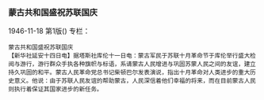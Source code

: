 ### 蒙古共和国盛祝苏联国庆

1946-11-18
第1版()
专栏：

    蒙古共和国盛祝苏联国庆
    【新华社延安十四日电】据塔斯社库伦十一日电：蒙古军民于苏联十月革命节于库伦举行盛大检阅与游行，游行群众手执各种旗帜与标语，系请蒙古人民增进与巩固苏蒙人民之间的友谊，建立持久巩固的和平。蒙古人民革命党总书记柴顿巴尔发表演说，指出十月革命对人类进步的重大历史意义。他说：由于苏联人民友谊的帮助蒙古，人民深信着他们幸福的将来，而在目前蒙古人民则执行着保证其国家进步的新任务。
